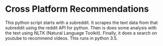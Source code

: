 # Cross Platform Recommendations
This python script starts with a subreddit.  It scrapes the text data from that subreddit using the reddit API for python.  Then is does some analysis with the text using NLTK (Natural Language Toolkit).  Finally, it does a search on youtube to recommend videos.  This runs in python 3.5.
